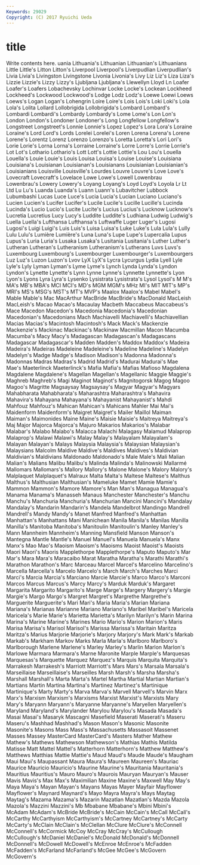 ```yaml
---
Keywords: 29029 
Copyright: (C) 2017 Ryuichi Ueda
---
```


# title

Write contents here.
uania Lithuania's Lithuanian Lithuanian's Lithuanians Little Little's Litton Litton's
Liverpool Liverpool's Liverpudlian Liverpudlian's Livia Livia's Livingston Livingstone Livonia Livonia's
Livy Liz Liz's Liza Liza's Lizzie Lizzie's Lizzy Lizzy's Ljubljana
Ljubljana's Llewellyn Lloyd Ln Loafer Loafer's Loafers Lobachevsky Lochinvar Locke
Locke's Lockean Lockheed Lockheed's Lockwood Lockwood's Lodge Lodz Lodz's Loewe
Loewi Loews Loews's Logan Logan's Lohengrin Loire Loire's Lois Lois's
Loki Loki's Lola Lola's Lolita Lollard Lollobrigida Lollobrigida's Lombard Lombard's
Lombardi Lombardi's Lombardy Lombardy's Lome Lome's Lon Lon's London London's
Londoner Londoner's Long Longfellow Longfellow's Longstreet Longstreet's Lonnie Lonnie's Lopez
Lopez's Lora Lora's Loraine Loraine's Lord Lord's Lords Lorelei Lorelei's
Loren Lorena Lorena's Lorene Lorene's Lorentz Lorenz Lorenzo Lorenzo's Loretta
Loretta's Lori Lori's Lorie Lorie's Lorna Lorna's Lorraine Lorraine's Lorre
Lorre's Lorrie Lorrie's Lot Lot's Lothario Lothario's Lott Lott's Lottie
Lottie's Lou Lou's Louella Louella's Louie Louie's Louis Louisa Louisa's
Louise Louise's Louisiana Louisiana's Louisianan Louisianan's Louisianans Louisianian Louisianian's Louisianians
Louisville Louisville's Lourdes Louvre Louvre's Love Love's Lovecraft Lovecraft's Lovelace
Lowe Lowe's Lowell Lowenbrau Lowenbrau's Lowery Lowery's Loyang Loyang's Loyd
Loyd's Loyola Lr Lt Ltd Lu Lu's Luanda Luanda's Luann
Luann's Lubavitcher Lubbock Lubumbashi Lucas Luce Luce's Lucia Lucia's Lucian
Luciano Luciano's Lucien Lucien's Lucifer Lucifer's Lucile Lucile's Lucille Lucille's
Lucinda Lucinda's Lucio Lucio's Lucite Lucite's Lucius Lucius's Lucknow Lucknow's
Lucretia Lucretius Lucy Lucy's Luddite Luddite's Ludhiana Ludwig Ludwig's Luella
Luella's Lufthansa Lufthansa's Luftwaffe Luger Luger's Lugosi Lugosi's Luigi Luigi's
Luis Luis's Luisa Luisa's Luke Luke's Lula Lula's Lully Lulu
Lulu's Lumière Lumière's Luna Luna's Lupe Lupe's Lupercalia Lupus Lupus's
Luria Luria's Lusaka Lusaka's Lusitania Lusitania's Luther Luther's Lutheran Lutheran's
Lutheranism Lutheranism's Lutherans Luvs Luvs's Luxembourg Luxembourg's Luxembourger Luxembourger's Luxembourgers
Luz Luz's Luzon Luzon's Lvov LyX LyX's Lycra Lycurgus Lydia
Lyell Lyle Lyle's Lyly Lyman Lyman's Lyme Lyme's Lynch Lynda
Lynda's Lyndon Lyndon's Lynette Lynette's Lynn Lynne Lynne's Lynnette Lynnette's
Lyon Lyon's Lyons Lyra Lyra's Lysenko Lysistrata Lysistrata's Lysol Lysol's
M M's MA's MB's MBA's MCI MCI's MD's MGM MGM's
MHz MI's MIT MIT's MP's MRI's MS's MSG's MST's MT's
MVP's Maalox Maalox's Mabel Mabel's Mable Mable's Mac MacArthur MacBride
MacBride's MacDonald MacLeish MacLeish's Macao Macao's Macaulay Macbeth Maccabeus Maccabeus's
Mace Macedon Macedon's Macedonia Macedonia's Macedonian Macedonian's Macedonians Mach Machiavelli
Machiavelli's Machiavellian Macias Macias's Macintosh Macintosh's Mack Mack's Mackenzie Mackenzie's
Mackinac Mackinac's Mackinaw Macmillan Macon Macumba Macumba's Macy Macy's Madagascan
Madagascan's Madagascans Madagascar Madagascar's Madden Madden's Maddox Maddox's Madeira Madeira's
Madeiras Madeleine Madeleine's Madeline Madeline's Madelyn Madelyn's Madge Madge's Madison
Madison's Madonna Madonna's Madonnas Madras Madras's Madrid Madrid's Madurai Madurai's
Mae Mae's Maeterlinck Maeterlinck's Mafia Mafia's Mafias Mafioso Magdalena Magdalene
Magdalene's Magellan Magellan's Magellanic Maggie Maggie's Maghreb Maghreb's Magi Maginot
Maginot's Magnitogorsk Magog Magoo Magoo's Magritte Magsaysay Magsaysay's Magyar Magyar's
Magyars Mahabharata Mahabharata's Maharashtra Maharashtra's Mahavira Mahavira's Mahayana Mahayana's Mahayanist
Mahayanist's Mahdi Mahfouz Mahfouz's Mahican Mahican's Mahicans Mahler Mai Mai's
Maidenform Maidenform's Maigret Maigret's Mailer Maillol Maiman Maiman's Maimonides Maine
Maine's Maisie Maisie's Maitreya Maitreya's Maj Major Majorca Majorca's Majuro
Makarios Makarios's Malabar Malabar's Malabo Malabo's Malacca Malachi Malagasy Malamud
Malaprop Malaprop's Malawi Malawi's Malay Malay's Malayalam Malayalam's Malayan Malayan's
Malays Malaysia Malaysia's Malaysian Malaysian's Malaysians Malcolm Maldive Maldive's Maldives
Maldives's Maldivian Maldivian's Maldivians Maldonado Maldonado's Male Male's Mali Malian
Malian's Malians Malibu Malibu's Malinda Malinda's Malinowski Mallarmé Mallomars Mallomars's
Mallory Mallory's Malone Malone's Malory Malory's Malplaquet Malplaquet's Malraux Malta
Malta's Maltese Maltese's Malthus Malthus's Malthusian Malthusian's Mameluke Mamet Mamie
Mamie's Mammon Mammon's Mamore Mamore's Man Man's Managua Managua's Manama
Manama's Manasseh Manaus Manchester Manchester's Manchu Manchu's Manchuria Manchuria's Manchurian
Mancini Mancini's Mandalay Mandalay's Mandarin Mandarin's Mandela Mandelbrot Mandingo Mandrell
Mandrell's Mandy Mandy's Manet Manfred Manfred's Manhattan Manhattan's Manhattans Mani
Manichean Manila Manila's Manilas Manilla Manilla's Manitoba Manitoba's Manitoulin Manitoulin's
Manley Manley's Mann Mannheim Mannheim's Manning Mansfield Manson Manson's Mantegna
Mantle Mantle's Manuel Manuel's Manuela Manuela's Manx Manx's Mao Mao's
Maoism Maoism's Maoisms Maoist Maoist's Maoists Maori Maori's Maoris Mapplethorpe
Mapplethorpe's Maputo Maputo's Mar Mar's Mara Mara's Maracaibo Marat Maratha
Maratha's Marathi Marathi's Marathon Marathon's Marc Marceau Marcel Marcel's Marcelino
Marcelino's Marcella Marcella's Marcelo Marcelo's March March's Marches Marci Marci's
Marcia Marcia's Marciano Marcie Marcie's Marco Marco's Marconi Marcos Marcus
Marcus's Marcy Marcy's Marduk Marduk's Margaret Margarita Margarito Margarito's Marge
Marge's Margery Margery's Margie Margie's Margo Margo's Margret Margret's Margrethe
Margrethe's Marguerite Marguerite's Mari Mari's Maria Maria's Marian Mariana Mariana's
Marianas Marianne Mariano Mariano's Maribel Maribel's Maricela Maricela's Marie Marie's
Marietta Marietta's Marilyn Marilyn's Marin Marina Marina's Marine Marine's Marines
Mario Mario's Marion Marion's Maris Marisa Marisa's Marisol Marisol's Marissa
Marissa's Maritain Maritza Maritza's Marius Marjorie Marjorie's Marjory Marjory's Mark
Mark's Markab Markab's Markham Markov Marks Marla Marla's Marlboro Marlboro's
Marlborough Marlene Marlene's Marley Marley's Marlin Marlon Marlon's Marlowe Marmara
Marmara's Marne Maronite Marple Marple's Marquesas Marquesas's Marquette Marquez Marquez's
Marquis Marquita Marquita's Marrakesh Marrakesh's Marriott Marriott's Mars Mars's Marsala
Marsala's Marseillaise Marseillaise's Marseilles Marsh Marsh's Marsha Marsha's Marshall Marshall's
Marta Marta's Martel Martha Martial Martian Martian's Martians Martin Martina
Martina's Martinez Martinez's Martinique Martinique's Marty Marty's Marva Marva's Marvell
Marvell's Marvin Marx Marx's Marxism Marxism's Marxisms Marxist Marxist's Marxists
Mary Mary's Maryann Maryann's Maryanne Maryanne's Maryellen Maryellen's Maryland Maryland's
Marylander Marylou Marylou's Masada Masada's Masai Masai's Masaryk Mascagni Masefield
Maserati Maserati's Maseru Maseru's Mashhad Mashhad's Mason Mason's Masonic Masonite
Masonite's Masons Mass Mass's Massachusetts Massasoit Massenet Masses Massey MasterCard
MasterCard's Masters Mather Mathew Mathew's Mathews Mathewson Mathewson's Mathias Mathis
Matilda Matisse Matt Mattel Mattel's Matterhorn Matterhorn's Matthew Matthew's Matthews
Matthias Mattie Mattie's Maud Maud's Maude Maude's Maugham Maui Maui's
Maupassant Maura Maura's Maureen Maureen's Mauriac Maurice Mauricio Mauricio's Maurine
Maurine's Mauritania Mauritania's Mauritius Mauritius's Mauro Mauro's Maurois Mauryan Mauryan's
Mauser Mavis Mavis's Max Max's Maximilian Maxine Maxine's Maxwell May
May's Maya Maya's Mayan Mayan's Mayans Mayas Mayer Mayfair Mayflower
Mayflower's Maynard Maynard's Mayo Mayra Mayra's Mays Maytag Maytag's Mazama
Mazama's Mazarin Mazatlan Mazatlan's Mazda Mazola Mazola's Mazzini Mazzini's Mb
Mbabane Mbabane's Mbini Mbini's McAdam McAdam's McBride McBride's McCain McCain's
McCall McCall's McCarthy McCarthyism McCarthyism's McCartney McCartney's McCarty McCarty's McClain
McClain's McClellan McClure McClure's McConnell McConnell's McCormick McCoy McCray McCray's
McCullough McCullough's McDaniel McDaniel's McDonald McDonald's McDonnell McDonnell's McDowell McDowell's
McEnroe McEnroe's McFadden McFadden's McFarland McFarland's McGee McGee's McGovern McGovern's
